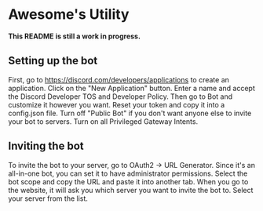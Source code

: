 # Awesome's Utility

**__This README is still a work in progress.__**

## Setting up the bot

First, go to https://discord.com/developers/applications to create an application. Click on the "New Application" button. Enter a name and accept the Discord Developer TOS and Developer Policy. Then go to Bot and customize it however you want. Reset your token and copy it into a config.json file. Turn off "Public Bot" if you don't want anyone else to invite your bot to servers. Turn on all Privileged Gateway Intents. 

## Inviting the bot
To invite the bot to your server, go to OAuth2 → URL Generator. Since it's an all-in-one bot, you can set it to have administrator permissions. Select the bot scope and copy the URL and paste it into another tab. When you go to the website, it will ask you which server you want to invite the bot to. Select your server from the list.
